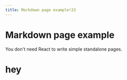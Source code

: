 ```yaml
---
title: Markdown page example!23
---
```


# Markdown page example

You don't need React to write simple standalone pages.
 # hey

